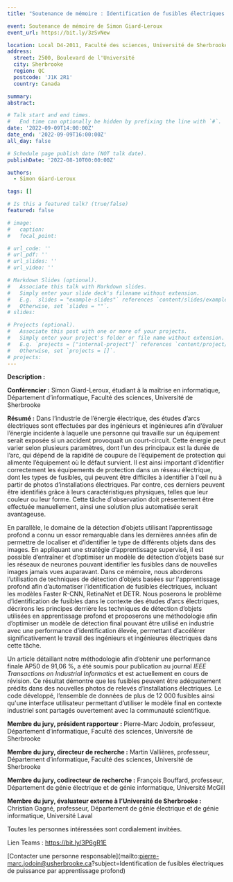 ```yaml
---
title: "Soutenance de mémoire : Identification de fusibles électriques de puissance par apprentissage profond"

event: Soutenance de mémoire de Simon Giard-Leroux
event_url: https://bit.ly/3zSvNew

location: Local D4-2011, Faculté des sciences, Université de Sherbrooke
address:
  street: 2500, Boulevard de l'Université
  city: Sherbrooke
  region: QC
  postcode: 'J1K 2R1'
  country: Canada

summary: 
abstract:

# Talk start and end times.
#   End time can optionally be hidden by prefixing the line with `#`.
date: '2022-09-09T14:00:00Z'
date_end: '2022-09-09T16:00:00Z'
all_day: false

# Schedule page publish date (NOT talk date).
publishDate: '2022-08-10T00:00:00Z'

authors: 
  - Simon Giard-Leroux

tags: []

# Is this a featured talk? (true/false)
featured: false

# image:
#   caption: 
#   focal_point: 

# url_code: ''
# url_pdf: ''
# url_slides: ''
# url_video: ''

# Markdown Slides (optional).
#   Associate this talk with Markdown slides.
#   Simply enter your slide deck's filename without extension.
#   E.g. `slides = "example-slides"` references `content/slides/example-slides.md`.
#   Otherwise, set `slides = ""`.
# slides:

# Projects (optional).
#   Associate this post with one or more of your projects.
#   Simply enter your project's folder or file name without extension.
#   E.g. `projects = ["internal-project"]` references `content/project/deep-learning/index.md`.
#   Otherwise, set `projects = []`.
# projects:
---
```


**Description :**

**Conférencier :** Simon Giard-Leroux, étudiant à la maîtrise en informatique, Département d’informatique, 
Faculté des sciences, Université de Sherbrooke

**Résumé :** Dans l’industrie de l’énergie électrique, des études d’arcs électriques sont effectuées par des 
ingénieurs et ingénieures afin d’évaluer l’énergie incidente à laquelle une personne qui travaille sur un équipement 
serait exposée si un accident provoquait un court-circuit. Cette énergie peut varier selon plusieurs paramètres, 
dont l’un des principaux est la durée de l’arc, qui dépend de la rapidité de coupure de l’équipement de protection 
qui alimente l’équipement où le défaut survient. Il est ainsi important d’identifier correctement les équipements 
de protection dans un réseau électrique, dont les types de fusibles, qui peuvent être difficiles à identifier à 
l'œil nu à partir de photos d’installations électriques. Par contre, ces derniers peuvent être identifiés grâce à 
leurs caractéristiques physiques, telles que leur couleur ou leur forme. Cette tâche d'observation doit présentement 
être effectuée manuellement, ainsi une solution plus automatisée serait avantageuse.

En parallèle, le domaine de la détection d’objets utilisant l’apprentissage profond a connu un essor remarquable 
dans les dernières années afin de permettre de localiser et d’identifier le type de différents objets dans des 
images. En appliquant une stratégie d’apprentissage supervisé, il est possible d’entraîner et d’optimiser un modèle 
de détection d’objets basé sur les réseaux de neurones pouvant identifier les fusibles dans de nouvelles images 
jamais vues auparavant. Dans ce mémoire, nous aborderons l’utilisation de techniques de détection d’objets basées 
sur l'apprentissage profond afin d’automatiser l’identification de fusibles électriques, incluant les modèles 
Faster R-CNN, RetinaNet et DETR. Nous poserons le problème d’identification de fusibles dans le contexte des études 
d’arcs électriques, décrirons les principes derrière les techniques de détection d’objets utilisées en apprentissage 
profond et proposerons une méthodologie afin d’optimiser un modèle de détection final pouvant être utilisé en 
industrie avec une performance d’identification élevée, permettant d’accélérer significativement le travail des 
ingénieurs et ingénieures électriques dans cette tâche. 

Un article détaillant notre méthodologie afin d’obtenir une performance finale AP50 de 91,06 %, a été soumis pour 
publication au journal _IEEE Transactions on Industrial Informatics_ et est actuellement en cours de révision. 
Ce résultat démontre que les fusibles peuvent être adéquatement prédits dans des nouvelles photos de relevés 
d’installations électriques. Le code développé, l’ensemble de données de plus de 12 000 fusibles ainsi qu'une 
interface utilisateur permettant d’utiliser le modèle final en contexte industriel sont partagés ouvertement avec la 
communauté scientifique.

**Membre du jury, président rapporteur :** Pierre-Marc Jodoin, professeur, Département d’informatique, Faculté des sciences, Université de Sherbrooke

**Membre du jury, directeur de recherche :** Martin Vallières, professeur, Département d’informatique, Faculté des sciences, Université de Sherbrooke

**Membre du jury, codirecteur de recherche :** François Bouffard, professeur, Département de génie électrique et de génie informatique, Université McGill

**Membre du jury, évaluateur externe à l’Université de Sherbrooke :** Christian Gagné, professeur, Département de génie électrique et de génie informatique, Université Laval

Toutes les personnes intéressées sont cordialement invitées.

Lien Teams : <https://bit.ly/3P6gR1E>

[Contacter une personne responsable](mailto:pierre-marc.jodoin@usherbrooke.ca?subject=Identification de fusibles électriques de puissance par apprentissage profond)
